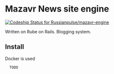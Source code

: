 # Mazavr News site engine

[ ![Codeship Status for Russianpulse/mazavr-engine](https://codeship.com/projects/1255bcc0-2427-0134-09ef-76d3d72b136a/status?branch=master)](https://codeship.com/projects/161378)

Written on Rube on Rails. Blogging system.

## Install

Docker is used

      TODO
